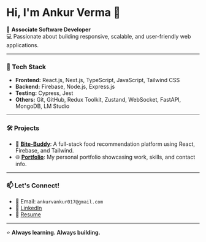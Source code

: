 # Hi, I'm Ankur Verma 👋

🎯 **Associate Software Developer**  
💻 Passionate about building responsive, scalable, and user-friendly web applications.

---

### 🔧 Tech Stack
- **Frontend:** React.js, Next.js, TypeScript, JavaScript, Tailwind CSS
- **Backend:** Firebase, Node.js, Express.js
- **Testing:** Cypress, Jest
- **Others:** Git, GitHub, Redux Toolkit, Zustand, WebSocket, FastAPI, MongoDB, LM Studio

---

### 🛠️ Projects

- 🧠 [**Bite-Buddy**](https://github.com/vankur017/Bite-Buddy): A full-stack food recommendation platform using React, Firebase, and Tailwind.
- 🌐 [**Portfolio**](https://github.com/vankur017/portfolio): My personal portfolio showcasing work, skills, and contact info.

---

### 📫 Let's Connect!
- 📩 Email: `ankurvankur017@gmail.com`
- 💼 [LinkedIn](https://www.linkedin.com/in/ankur-verma-6b80b416a/)
- 📂 [Resume](https://github.com/vankur017/portfolio/blob/main/public/updatedres.pdf)

---

⭐ **Always learning. Always building.**  
